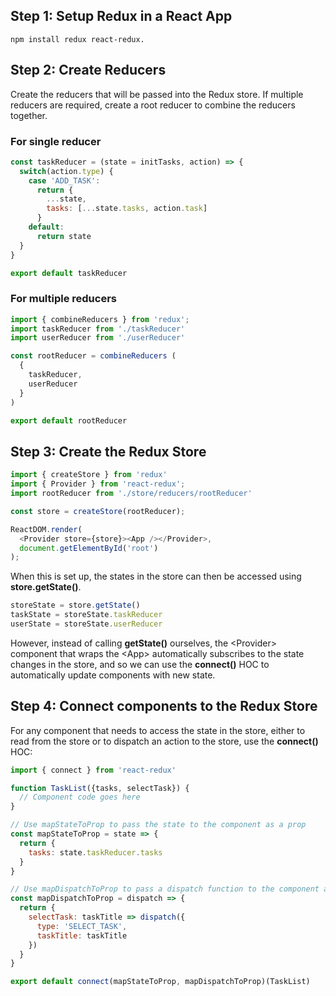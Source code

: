 
## **Step 1: Setup Redux in a React App**

```
npm install redux react-redux.
```

## **Step 2: Create Reducers**
Create the reducers that will be passed into the Redux store. 
If multiple reducers are required, create a root reducer to combine the reducers together. 
 
### **For single reducer**
```javascript
const taskReducer = (state = initTasks, action) => { 
  switch(action.type) { 
    case 'ADD_TASK': 
      return { 
        ...state, 
        tasks: [...state.tasks, action.task] 
      } 
    default: 
      return state 
  } 
} 

export default taskReducer 
```

### **For multiple reducers**
```javascript
import { combineReducers } from 'redux'; 
import taskReducer from './taskReducer' 
import userReducer from './userReducer' 

const rootReducer = combineReducers ( 
  { 
    taskReducer, 
    userReducer 
  } 
) 

export default rootReducer 
```

## **Step 3: Create the Redux Store**

```javascript
import { createStore } from 'redux' 
import { Provider } from 'react-redux'; 
import rootReducer from './store/reducers/rootReducer' 

const store = createStore(rootReducer); 

ReactDOM.render( 
  <Provider store={store}><App /></Provider>, 
  document.getElementById('root') 
); 
```
 
When this is set up, the states in the store can then be accessed using **store.getState()**.

```javascript
storeState = store.getState() 
taskState = storeState.taskReducer 
userState = storeState.userReducer 
```

However, instead of calling **getState()** ourselves, the \<Provider> component that wraps the \<App> automatically subscribes to the state changes in the store, and so we can use the **connect()** HOC to automatically update components with new state. 
 
## **Step 4: Connect components to the Redux Store**

For any component that needs to access the state in the store, either to read from the store or to dispatch an action to the store, use the **connect()** HOC: 

```javascript
import { connect } from 'react-redux' 

function TaskList({tasks, selectTask}) { 
  // Component code goes here
} 

// Use mapStateToProp to pass the state to the component as a prop 
const mapStateToProp = state => { 
  return { 
    tasks: state.taskReducer.tasks 
  } 
} 

// Use mapDispatchToProp to pass a dispatch function to the component as a prop 
const mapDispatchToProp = dispatch => { 
  return { 
    selectTask: taskTitle => dispatch({
      type: 'SELECT_TASK', 
      taskTitle: taskTitle
    }) 
  } 
} 

export default connect(mapStateToProp, mapDispatchToProp)(TaskList) 
```

 
 
 
